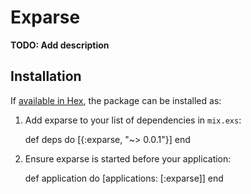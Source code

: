 # Exparse

**TODO: Add description**

## Installation

If [available in Hex](https://hex.pm/docs/publish), the package can be installed as:

  1. Add exparse to your list of dependencies in `mix.exs`:

        def deps do
          [{:exparse, "~> 0.0.1"}]
        end

  2. Ensure exparse is started before your application:

        def application do
          [applications: [:exparse]]
        end
